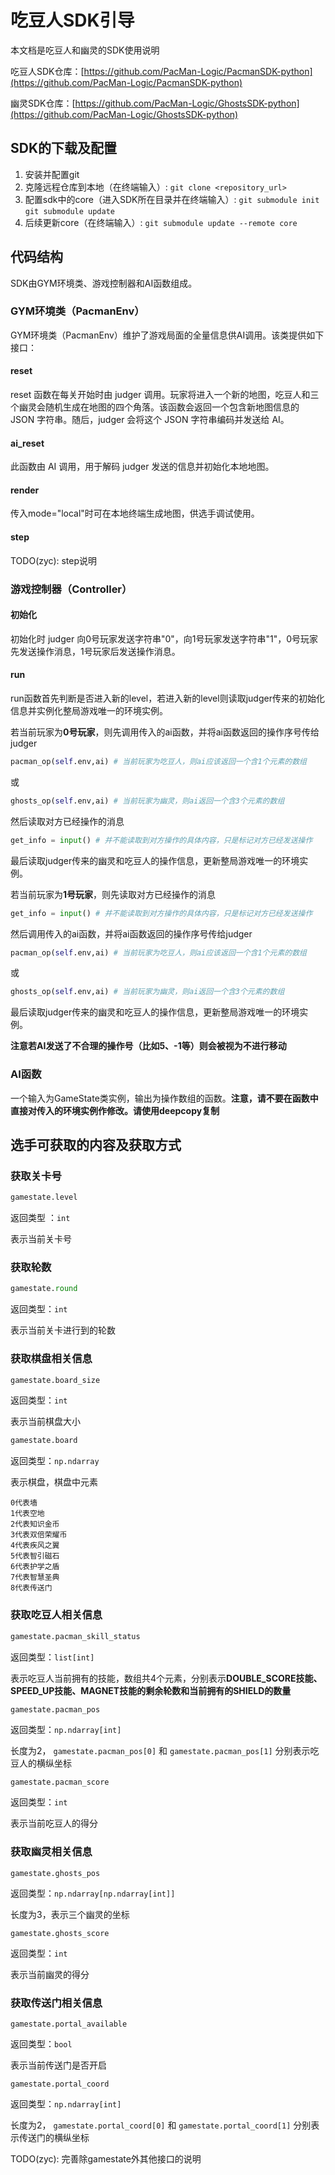 # 吃豆人SDK引导
本文档是吃豆人和幽灵的SDK使用说明

吃豆人SDK仓库：[https://github.com/PacMan-Logic/PacmanSDK-python](https://github.com/PacMan-Logic/PacmanSDK-python)

幽灵SDK仓库：[https://github.com/PacMan-Logic/GhostsSDK-python](https://github.com/PacMan-Logic/GhostsSDK-python)

## SDK的下载及配置
1. 安装并配置git
2. 克隆远程仓库到本地（在终端输入）: `git clone <repository_url>`
3. 配置sdk中的core（进入SDK所在目录并在终端输入）: 
`git submodule init` `git submodule update`
4. 后续更新core（在终端输入）: `git submodule update --remote core`

## 代码结构

SDK由GYM环境类、游戏控制器和AI函数组成。

### GYM环境类（PacmanEnv）
GYM环境类（PacmanEnv）维护了游戏局面的全量信息供AI调用。该类提供如下接口：
#### reset
reset 函数在每关开始时由 judger 调用。玩家将进入一个新的地图，吃豆人和三个幽灵会随机生成在地图的四个角落。该函数会返回一个包含新地图信息的 JSON 字符串。随后，judger 会将这个 JSON 字符串编码并发送给 AI。

#### ai_reset
此函数由 AI 调用，用于解码 judger 发送的信息并初始化本地地图。

#### render
传入mode="local"时可在本地终端生成地图，供选手调试使用。

#### step
TODO(zyc): step说明

### 游戏控制器（Controller）

#### 初始化
初始化时 judger 向0号玩家发送字符串"0"，向1号玩家发送字符串"1"，0号玩家先发送操作消息，1号玩家后发送操作消息。

#### run
run函数首先判断是否进入新的level，若进入新的level则读取judger传来的初始化信息并实例化整局游戏唯一的环境实例。

若当前玩家为<b>0号玩家</b>，则先调用传入的ai函数，并将ai函数返回的操作序号传给judger
```py
pacman_op(self.env,ai) # 当前玩家为吃豆人，则ai应该返回一个含1个元素的数组
```
或
```py
ghosts_op(self.env,ai) # 当前玩家为幽灵，则ai返回一个含3个元素的数组
```
然后读取对方已经操作的消息
```py
get_info = input() # 并不能读取到对方操作的具体内容，只是标记对方已经发送操作
```
最后读取judger传来的幽灵和吃豆人的操作信息，更新整局游戏唯一的环境实例。


若当前玩家为<b>1号玩家</b>，则先读取对方已经操作的消息
```py
get_info = input() # 并不能读取到对方操作的具体内容，只是标记对方已经发送操作
```
然后调用传入的ai函数，并将ai函数返回的操作序号传给judger
```py
pacman_op(self.env,ai) # 当前玩家为吃豆人，则ai应该返回一个含1个元素的数组
```
或
```py
ghosts_op(self.env,ai) # 当前玩家为幽灵，则ai返回一个含3个元素的数组
```

最后读取judger传来的幽灵和吃豆人的操作信息，更新整局游戏唯一的环境实例。

**注意若AI发送了不合理的操作号（比如5、-1等）则会被视为不进行移动**

### AI函数
一个输入为GameState类实例，输出为操作数组的函数。**注意，请不要在函数中直接对传入的环境实例作修改。请使用deepcopy复制**

## 选手可获取的内容及获取方式

### 获取关卡号
```py
gamestate.level
```
返回类型 ：`int`

表示当前关卡号 

### 获取轮数
```py
gamestate.round
```
返回类型：`int`

表示当前关卡进行到的轮数

### 获取棋盘相关信息
```py
gamestate.board_size
```
返回类型：`int`

表示当前棋盘大小

```py
gamestate.board
```
返回类型：`np.ndarray`

表示棋盘，棋盘中元素 
```
0代表墙
1代表空地
2代表知识金币
3代表双倍荣耀币
4代表疾风之翼
5代表智引磁石
6代表护学之盾
7代表智慧圣典
8代表传送门
```

### 获取吃豆人相关信息
```py
gamestate.pacman_skill_status
```
返回类型：`list[int]`

表示吃豆人当前拥有的技能，数组共4个元素，分别表示<b>DOUBLE_SCORE技能、SPEED_UP技能、MAGNET技能的剩余轮数和当前拥有的SHIELD的数量</b>

```py
gamestate.pacman_pos
```
返回类型：`np.ndarray[int]`

长度为2， `gamestate.pacman_pos[0]` 和 `gamestate.pacman_pos[1]` 分别表示吃豆人的横纵坐标

```
gamestate.pacman_score
```
返回类型：`int`

表示当前吃豆人的得分

### 获取幽灵相关信息
```
gamestate.ghosts_pos
```
返回类型：`np.ndarray[np.ndarray[int]]`

长度为3，表示三个幽灵的坐标

```
gamestate.ghosts_score
```
返回类型：`int`

表示当前幽灵的得分

### 获取传送门相关信息
```
gamestate.portal_available
```
返回类型：`bool`

表示当前传送门是否开启

```
gamestate.portal_coord
```
返回类型：`np.ndarray[int]`

长度为2， `gamestate.portal_coord[0]` 和 `gamestate.portal_coord[1]` 分别表示传送门的横纵坐标

TODO(zyc): 完善除gamestate外其他接口的说明